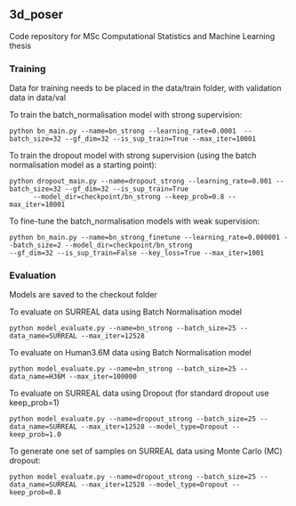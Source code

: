 ## 3d_poser
Code repository for MSc Computational Statistics and Machine Learning thesis


### Training 

Data for training needs to be placed in the data/train folder, with validation data in data/val

To train the batch_normalisation model with strong supervision:

  ```python bn_main.py --name=bn_strong --learning_rate=0.0001  --batch_size=32 --gf_dim=32 --is_sup_train=True --max_iter=10001```

To train the dropout model with strong supervision (using the batch normalisation model as a starting point):

  ```
  python dropout_main.py --name=dropout_strong --learning_rate=0.001 --batch_size=32 --gf_dim=32 --is_sup_train=True 
        --model_dir=checkpoint/bn_strong --keep_prob=0.8 --max_iter=10001
  ```

To fine-tune the batch_normalisation models with weak supervision:

  ```
  python bn_main.py --name=bn_strong_finetune --learning_rate=0.000001 --batch_size=2 --model_dir=checkpoint/bn_strong
  --gf_dim=32 --is_sup_train=False --key_loss=True --max_iter=1001
  ```

### Evaluation 

Models are saved to the checkout folder

To evaluate on SURREAL data using Batch Normalisation model
 
  ```python model_evaluate.py --name=bn_strong --batch_size=25 --data_name=SURREAL --max_iter=12528```

To evaluate on Human3.6M data using Batch Normalisation model
  
  ```python model_evaluate.py --name=bn_strong --batch_size=25 --data_name=H36M --max_iter=100000```

To evaluate on SURREAL data using Dropout (for standard dropout use keep_prob=1)

  ```python model_evaluate.py --name=dropout_strong --batch_size=25 --data_name=SURREAL --max_iter=12528 --model_type=Dropout --keep_prob=1.0```

To generate one set of samples on SURREAL data using Monte Carlo (MC) dropout:

  ```python model_evaluate.py --name=dropout_strong --batch_size=25 --data_name=SURREAL --max_iter=12528 --model_type=Dropout --keep_prob=0.8```
